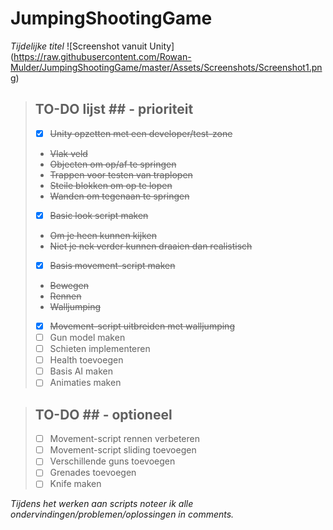 # JumpingShootingGame
*Tijdelijke titel*
![Screenshot vanuit Unity] (https://raw.githubusercontent.com/Rowan-Mulder/JumpingShootingGame/master/Assets/Screenshots/Screenshot1.png)



>## TO-DO lijst ## - prioriteit
>- [x] ~~Unity opzetten met een developer/test-zone~~
>* ~~Vlak veld~~
>* ~~Objecten om op/af te springen~~
>* ~~Trappen voor testen van traplopen~~
>* ~~Steile blokken om op te lopen~~
>* ~~Wanden om tegenaan te springen~~
>- [x] ~~Basic look script maken~~
>* ~~Om je heen kunnen kijken~~
>* ~~Niet je nek verder kunnen draaien dan realistisch~~
>- [x] ~~Basis movement-script maken~~
>* ~~Bewegen~~
>* ~~Rennen~~
>* ~~Walljumping~~
>- [x] ~~Movement-script uitbreiden met walljumping~~
>- [ ] Gun model maken
>- [ ] Schieten implementeren
>- [ ] Health toevoegen
>- [ ] Basis AI maken
>- [ ] Animaties maken

>## TO-DO ## - optioneel
>- [ ] Movement-script rennen verbeteren
>- [ ] Movement-script sliding toevoegen
>- [ ] Verschillende guns toevoegen
>- [ ] Grenades toevoegen
>- [ ] Knife maken



*Tijdens het werken aan scripts noteer ik alle ondervindingen/problemen/oplossingen in comments.*
